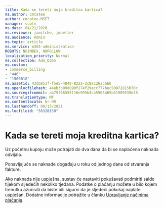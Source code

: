 ```yaml
---
title: Kada se tereti moja kreditna kartica?
ms.author: cmcatee
author: cmcatee-MSFT
manager: scotv
ms.date: 04/21/2020
ms.reviewer: jamitche, jmueller
ms.audience: Admin
ms.topic: article
ms.service: o365-administration
ROBOTS: NOINDEX, NOFOLLOW
localization_priority: Normal
ms.collection: Adm_O365
ms.custom:
- commerce_billing
- "446"
- "1500018"
ms.assetid: 43db851f-f5e5-4849-8222-2c8ac26acb60
ms.openlocfilehash: 44eb3b09d899f274f29acc777bec50072815b70c
ms.sourcegitcommit: ab75f66355116e995b3cb5505465b31989339e28
ms.translationtype: MT
ms.contentlocale: hr-HR
ms.lasthandoff: 08/13/2021
ms.locfileid: "58328150"
---
```

# <a name="when-is-my-credit-card-charged"></a>Kada se tereti moja kreditna kartica?

Uz početnu kupnju može potrajati do dva dana da bi se naplaćena naknada odvijala.
  
Ponavljajuće se naknade događaju u roku od jednog dana od stvaranja fakture.
  
Ako naknada nije uspješna, sustav će nastaviti pokušavati podmiriti saldo tijekom sljedećih nekoliko tjedana. Podatke o plaćanju možete u bilo kojem trenutku ažurirati da biste bili sigurni da je sljedeći pokušaj naplate uspješan. Dodatne informacije potražite u članku [Upravljanje načinima plaćanja](https://docs.microsoft.com/microsoft-365/commerce/billing-and-payments/manage-payment-methods).